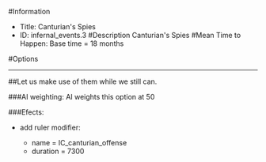 #Information
 - Title: Canturian's Spies
 - ID: infernal_events.3
#Description
Canturian's Spies
#Mean Time to Happen:
Base time = 18 months

#Options

___
##Let us make use of them while we still can.

###AI weighting:
AI weights this option at 50


###Efects:<ul><li>add ruler modifier:</li><ul><li>name = IC_canturian_offense</li><li>duration = 7300</li></ul></ul>
